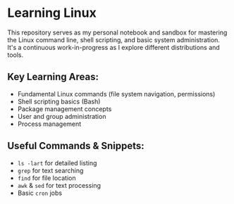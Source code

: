 # Learning Linux

This repository serves as my personal notebook and sandbox for mastering the Linux command line, shell scripting, and basic system administration. It's a continuous work-in-progress as I explore different distributions and tools.

## Key Learning Areas:
- Fundamental Linux commands (file system navigation, permissions)
- Shell scripting basics (Bash)
- Package management concepts
- User and group administration
- Process management

## Useful Commands & Snippets:
- `ls -lart` for detailed listing
- `grep` for text searching
- `find` for file location
- `awk` & `sed` for text processing
- Basic `cron` jobs
